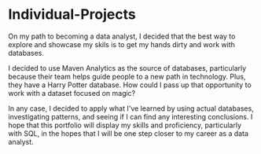 # Individual-Projects

On my path to becoming a data analyst, I decided that the best way to explore and showcase my skils is to get my hands dirty and work with databases.

I decided to use Maven Analytics as the source of databases, particularly because their team helps guide people to a new path in technology.
Plus, they have a Harry Potter database. How could I pass up that opportunity to work with a dataset focused on magic? 

In any case, I decided to apply what I've learned by using actual databases, investigating patterns, and seeing if I can find any interesting conclusions.
I hope that this portfolio will display my skills and proficiency, particularly with SQL, in the hopes that I will be one step closer to my career as a data analyst.
